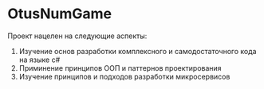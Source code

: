 # OtusNumGame

Проект нацелен на следующие аспекты:
1) Изучение основ разработки комплексного и самодостаточного кода на языке c#
2) Приминение принципов ООП и паттернов проектирования
3) Изучение принципов и подходов разработки микросервисов
